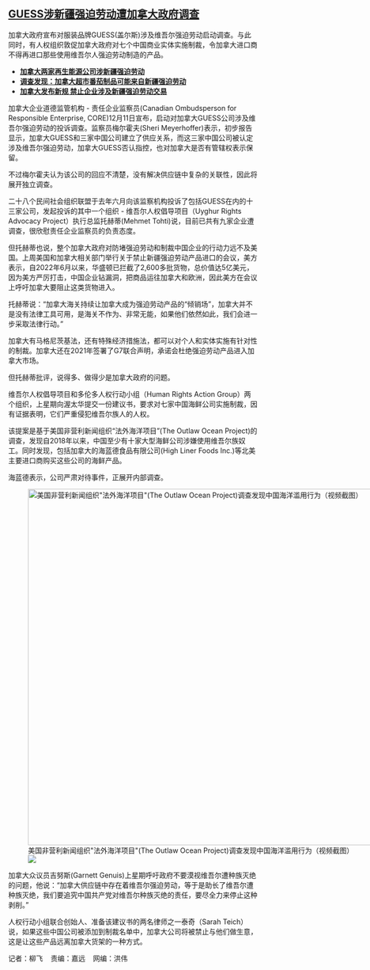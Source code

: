 <!--1702409640000-->
[GUESS涉新疆强迫劳动遭加拿大政府调查](https://www.rfa.org/mandarin/yataibaodao/junshiwaijiao/lf-12122023131710.html)
------

<p>加拿大政府宣布对服装品牌GUESS(盖尔斯)涉及维吾尔强迫劳动启动调查。与此同时，有人权组织敦促加拿大政府对七个中国商业实体实施制裁，令加拿大进口商不得再进口那些使用维吾尔人强迫劳动制造的产品。</p><ul><li><strong><a href="https://www.rfa.org/mandarin/yataibaodao/shaoshuminzu/lf2-03292022134919.html">加拿大两家再生能源公司涉新疆强迫劳动</a></strong></li><li><strong><a href="https://www.rfa.org/mandarin/yataibaodao/shaoshuminzu/lf-11012021134536.html">调查发现：加拿大超市番茄制品可能来自新疆强迫劳动</a></strong></li><li><a href="https://www.rfa.org/mandarin/yataibaodao/shaoshuminzu/lf-01132021132325.html"><strong>加拿大发布新规 禁止企业涉及新疆强迫劳动交易</strong></a></li></ul><p><span style="font-weight: 400;">加拿大企业道德监管机构 - 责任企业监察员(Canadian Ombudsperson for Responsible Enterprise, CORE)12月11日宣布，启动对加拿大GUESS公司涉及维吾尔强迫劳动的投诉调查。监察员梅尔霍夫(Sheri Meyerhoffer)表示，初步报告显示，加拿大GUESS和三家中国公司建立了供应关系，而这三家中国公司被认定涉及维吾尔强迫劳动，加拿大GUESS否认指控，也对加拿大是否有管辖权表示保留。</span></p><p><span style="font-weight: 400;">不过梅尔霍夫认为该公司的回应不清楚，没有解决供应链中复杂的关联性，因此将展开独立调查。</span></p><p><span style="font-weight: 400;">二十八个民间社会组织联盟于去年六月向该监察机构投诉了包括GUESS在内的十三家公司，发起投诉的其中一个组织 - 维吾尔人权倡导项目（Uyghur Rights Advocacy Project）执行总监托赫蒂(Mehmet Tohti)说，目前已共有九家企业遭调查，很欣慰责任企业监察员的负责态度。</span></p><p><span style="font-weight: 400;">但托赫蒂也说，整个加拿大政府对防堵强迫劳动和制裁中国企业的行动力远不及美国。上周美国和加拿大相关部门举行关于禁止新疆强迫劳动产品进口的会议，美方表示，自2022年6月以来，华盛顿已拦截了2,600多批货物，总价值达5亿美元，因为美方严厉打击，中国企业钻漏洞，把商品运往加拿大和欧洲，因此美方在会议上呼吁加拿大要阻止这类货物进入。</span></p><p><span style="font-weight: 400;">托赫蒂说：“加拿大海关持续让加拿大成为强迫劳动产品的“倾销场”，加拿大并不是没有法律工具可用，是海关不作为、非常无能，如果他们依然如此，我们会进一步采取法律行动。”</span></p><p><span style="font-weight: 400;">加拿大有马格尼茨基法，还有特殊经济措施法，都可以对个人和实体实施有针对性的制裁。加拿大还在2021年签署了G7联合声明，承诺会杜绝强迫劳动产品进入加拿大市场。</span></p><p><span style="font-weight: 400;">但托赫蒂批评，说得多、做得少是加拿大政府的问题。</span></p><p><span style="font-weight: 400;">维吾尔人权倡导项目和多伦多人权行动小组（Human Rights Action Group）两个组织，上星期向渥太华提交一份建议书，要求对七家中国海鲜公司实施制裁，因有证据表明，它们严重侵犯维吾尔族人的人权。</span></p><p><span style="font-weight: 400;">该提案是基于美国非营利新闻组织“法外海洋项目”(The Outlaw Ocean Project)的调查，发现自2018年以来，中国至少有十家大型海鲜公司涉嫌使用维吾尔族奴工。同时发现，包括加拿大的海蓝德食品有限公司(High Liner Foods Inc.)等北美主要进口商购买这些公司的海鲜产品。</span></p><p><span style="font-weight: 400;">海蓝德表示，公司严肃对待事件，正展开内部调查。</span></p><p><span class="result-title"><figure class="image-richtext image-inline captioned" style="width:1296px;"><img alt='美国非营利新闻组织"法外海洋项目"(The Outlaw Ocean Project)调查发现中国海洋滥用行为（视频截图）' height="720" src="https://www.rfa.org/mandarin/yataibaodao/junshiwaijiao/lf-12122023131710.html/ocean.jpg/@@images/caab2563-e6d0-4f57-b9b6-77887d0a443d.jpeg" title="Ocean.jpg" width="1296"/><figcaption class="image-caption">美国非营利新闻组织"法外海洋项目"(The Outlaw Ocean Project)调查发现中国海洋滥用行为（视频截图）</figcaption><small></small><div id="zoomattribute"><a data-caption='美国非营利新闻组织"法外海洋项目"(The Outlaw Ocean Project)调查发现中国海洋滥用行为（视频截图）' data-fancybox="" href="https://www.rfa.org/mandarin/yataibaodao/junshiwaijiao/lf-12122023131710.html/ocean.jpg" id="single_image" title='美国非营利新闻组织"法外海洋项目"(The Outlaw Ocean Project)调查发现中国海洋滥用行为（视频截图）'><img src="/++plone++rfa-resources/img/icon-zoom.png"/></a></div></figure></span></p><p><span style="font-weight: 400;">加拿大众议员吉努斯(Garnett Genuis)上星期呼吁政府不要漠视维吾尔遭种族灭绝的问题，他说：“加拿大供应链中存在着维吾尔强迫劳动，等于是助长了维吾尔遭种族灭绝，我们要追究中国共产党对维吾尔种族灭绝的责任，要尽全力来停止这种剥削。”</span></p><p><span style="font-weight: 400;">人权行动小组联合创始人、准备该建议书的两名律师之一泰奇（Sarah Teich）说，如果这些中国公司被添加到制裁名单中，加拿大公司将被禁止与他们做生意，这是让这些产品远离加拿大货架的一种方式。</span></p><p><span style="font-weight: 400;">记者：柳飞    责编：嘉远    网编：洪伟</span><span class="result-title"></span><span class="result-title"></span><span class="result-title"></span></p>
